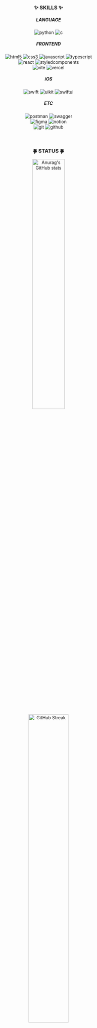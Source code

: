 
<div align="center">
  <h3>✨ SKILLS ✨</h3>

  <h5> LANGUAGE </h5>
  <img src="https://img.shields.io/badge/Python-3776AB?style=for-the-badge&logo=python&logoColor=white" alt="python" />
  <img src="https://img.shields.io/badge/C-00599C?style=for-the-badge&logo=c&logoColor=white" alt="c" />
  
  <h5> FRONTEND </h5>
  <img src="https://img.shields.io/badge/HTML5-E34F26?style=for-the-badge&logo=html5&logoColor=white" alt="html5" />
  <img src="https://img.shields.io/badge/CSS3-1572B6?style=for-the-badge&logo=css3&logoColor=white" alt="css3" />
  <img src="https://img.shields.io/badge/JavaScript-F7DF1E?style=for-the-badge&logo=JavaScript&logoColor=white" alt="javascript" />
  <img src="https://img.shields.io/badge/typescript-%23007ACC.svg?style=for-the-badge&logo=typescript&logoColor=white" alt="typescript" />
  </br>
  <img src="https://img.shields.io/badge/React-20232A?style=for-the-badge&logo=react&logoColor=61DAFB" alt="react" />
  <img src="https://img.shields.io/badge/styled--components-DB7093?style=for-the-badge&logo=styled-components&logoColor=white" alt="styledcomponents" />
  </br>
  <img src="https://img.shields.io/badge/vite-%23646CFF.svg?style=for-the-badge&logo=vite&logoColor=white" alt="vite" />
  <img src="https://img.shields.io/badge/vercel-%23000000.svg?style=for-the-badge&logo=vercel&logoColor=white" alt="vercel" />

  <h5> iOS </h5>
  <img src="https://img.shields.io/badge/Swift-FA7343?style=for-the-badge&logo=swift&logoColor=white" alt="swift" />
  <img src="https://img.shields.io/badge/uikit-2396F3?style=for-the-badge&logo=uikit&logoColor=white" alt="uikit" />
  <img src="https://img.shields.io/badge/swiftui-006cf5?style=for-the-badge&logo=swift&logoColor=white" alt="swiftui" />

  <h5> ETC </h5>
  <img src="https://img.shields.io/badge/Postman-FF6C37?style=for-the-badge&logo=postman&logoColor=white" alt="postman" />
  <img src="https://img.shields.io/badge/-Swagger-%23Clojure?style=for-the-badge&logo=swagger&logoColor=white" alt="swagger" />
  </br>
  <img src="https://img.shields.io/badge/figma-%23F24E1E.svg?style=for-the-badge&logo=figma&logoColor=white" alt="figma" />
  <img src="https://img.shields.io/badge/Notion-%23000000.svg?style=for-the-badge&logo=notion&logoColor=white" alt="notion" />
  </br>
  <img src="https://img.shields.io/badge/git-%23F05033.svg?style=for-the-badge&logo=git&logoColor=white" alt="git" />
  <img src="https://img.shields.io/badge/GitHub-100000?style=for-the-badge&logo=github&logoColor=white" alt="github" />
</div>

<br/>
<br/>



<div align="center">
  <h3>🍀 STATUS 🍀</h3>

  <img src="https://github-readme-stats.vercel.app/api?username=alwn8918&show_icons=true&title_color=e38181&text_color=695a5a&icon_color=e38181&bg_color=ffffff&hide_border=false" alt="Anurag's GitHub stats" width=45% />
  <br/>
  <a href="https://git.io/streak-stats"><img src="https://streak-stats.demolab.com?user=alwn8918&theme=date-night&background=FFFFFF&stroke=695A5AA1&fire=E38181&ring=E38181&currStreakNum=695A5A&sideNums=695A5A&currStreakLabel=E38181&sideLabels=E38181&dates=695A5A" alt="GitHub Streak" width=50% /></a>
</div>